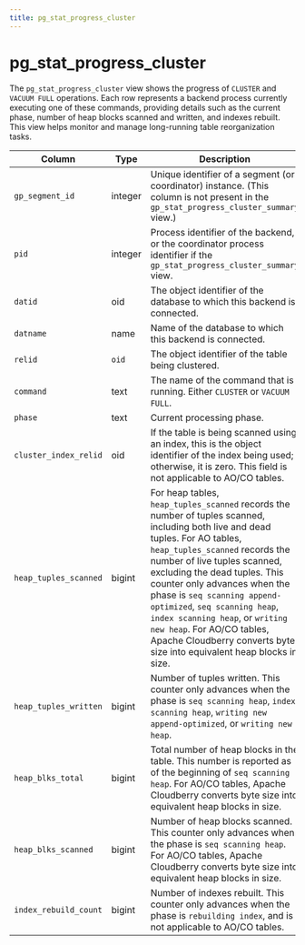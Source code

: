 ```yaml
---
title: pg_stat_progress_cluster
---
```


# pg_stat_progress_cluster

The `pg_stat_progress_cluster` view shows the progress of `CLUSTER` and `VACUUM FULL` operations. Each row represents a backend process currently executing one of these commands, providing details such as the current phase, number of heap blocks scanned and written, and indexes rebuilt. This view helps monitor and manage long-running table reorganization tasks.

|Column|Type|Description|
|------|----|-----------|
|`gp_segment_id`|integer| Unique identifier of a segment (or coordinator) instance. (This column is not present in the `gp_stat_progress_cluster_summary` view.)|
| `pid` | integer | Process identifier of the backend, or the coordinator process identifier if the `gp_stat_progress_cluster_summary` view. |
| `datid` | oid | The object identifier of the database to which this backend is connected. |
| `datname` | name | Name of the database to which this backend is connected. |
| `relid` | `oid` | The object identifier of the table being clustered. |
| `command` | text | The name of the command that is running. Either `CLUSTER` or `VACUUM FULL`. |
| `phase` | text | Current processing phase.  |
| `cluster_index_relid` | oid | If the table is being scanned using an index, this is the object identifier of the index being used; otherwise, it is zero. This field is not applicable to AO/CO tables. |
| `heap_tuples_scanned` | bigint | For heap tables, `heap_tuples_scanned` records the number of tuples scanned, including both live and dead tuples. For AO tables, `heap_tuples_scanned` records the number of live tuples scanned, excluding the dead tuples. This counter only advances when the phase is `seq scanning append-optimized`, `seq scanning heap`, `index scanning heap`, or `writing new heap`. For AO/CO tables, Apache Cloudberry converts byte size into equivalent heap blocks in size. |
| `heap_tuples_written` | bigint | Number of tuples written. This counter only advances when the phase is `seq scanning heap`, `index scanning heap`, `writing new append-optimized`, or `writing new heap`. |
| `heap_blks_total` | bigint | Total number of heap blocks in the table. This number is reported as of the beginning of `seq scanning heap`. For AO/CO tables, Apache Cloudberry converts byte size into equivalent heap blocks in size. |
| `heap_blks_scanned` | bigint | Number of heap blocks scanned. This counter only advances when the phase is `seq scanning heap`. For AO/CO tables, Apache Cloudberry converts byte size into equivalent heap blocks in size. |
| `index_rebuild_count` | bigint | Number of indexes rebuilt. This counter only advances when the phase is `rebuilding index`, and is not applicable to AO/CO tables. |
